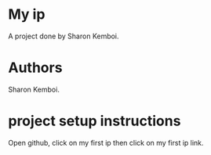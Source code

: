 # My ip
A project done by Sharon Kemboi.

# Authors
Sharon Kemboi.

# project setup instructions
 Open github, click on my first ip then click on my first ip link.
